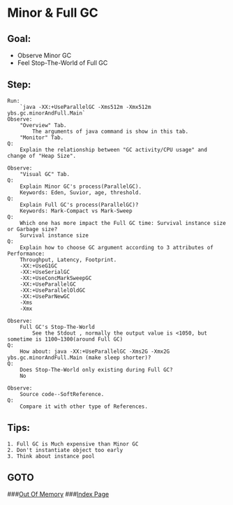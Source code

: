 Minor & Full GC
==
Goal:
--
* Observe Minor GC
* Feel Stop-The-World of Full GC


Step:
--
	Run: 
		`java -XX:+UseParallelGC -Xms512m -Xmx512m ybs.gc.minorAndFull.Main`
	Observe:
		"Overview" Tab.
			The arguments of java command is show in this tab.
		"Monitor" Tab.
	Q: 
		Explain the relationship between "GC activity/CPU usage" and change of "Heap Size".
		
	Observe:	
		"Visual GC" Tab.
	Q: 
		Explain Minor GC's process(ParallelGC).
		Keywords: Eden, Suvior, age, threshold.
	Q: 
		Explain Full GC's process(ParallelGC)?
		Keywords: Mark-Compact vs Mark-Sweep
	Q: 
		Which one has more impact the Full GC time: Survival instance size or Garbage size?
		Survival instance size
	Q: 
		Explain how to choose GC argument according to 3 attributes of Performance: 
		Throughput, Latency, Footprint.  
		-XX:+UseG1GC
		-XX:+UseSerialGC
		-XX:+UseConcMarkSweepGC
		-XX:+UseParallelGC
		-XX:+UseParallelOldGC
		-XX:+UseParNewGC
		-Xms
		-Xmx
		
	Observe: 
		Full GC's Stop-The-World
			See the Stdout , normally the output value is <1050, but sometime is 1100~1300(around Full GC)
	Q: 
		How about: java -XX:+UseParallelGC -Xms2G -Xmx2G ybs.gc.minorAndFull.Main (make sleep shorter)?
	Q: 
		Does Stop-The-World only existing during Full GC?
		No
		
	Observe:
		Source code--SoftReference.
	Q: 
		Compare it with other type of References.


Tips:
--
	1. Full GC is Much expensive than Minor GC
	2. Don't instantiate object too early
	3. Think about instance pool


GOTO
--
###[Out Of Memory](../oom/README.md)
###[Index Page](../../../../../../README.md)